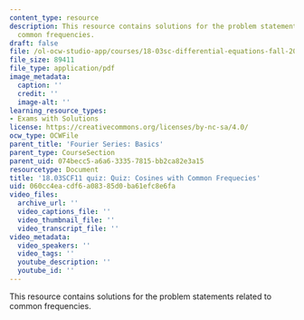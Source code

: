 ```yaml
---
content_type: resource
description: This resource contains solutions for the problem statements related to
  common frequencies.
draft: false
file: /ol-ocw-studio-app/courses/18-03sc-differential-equations-fall-2011/060cc4eacdf6a08385d0ba61efc8e6fa_MIT18_03SCF11_s21_3quiza.pdf
file_size: 89411
file_type: application/pdf
image_metadata:
  caption: ''
  credit: ''
  image-alt: ''
learning_resource_types:
- Exams with Solutions
license: https://creativecommons.org/licenses/by-nc-sa/4.0/
ocw_type: OCWFile
parent_title: 'Fourier Series: Basics'
parent_type: CourseSection
parent_uid: 074becc5-a6a6-3335-7815-bb2ca82e3a15
resourcetype: Document
title: '18.03SCF11 quiz: Quiz: Cosines with Common Frequecies'
uid: 060cc4ea-cdf6-a083-85d0-ba61efc8e6fa
video_files:
  archive_url: ''
  video_captions_file: ''
  video_thumbnail_file: ''
  video_transcript_file: ''
video_metadata:
  video_speakers: ''
  video_tags: ''
  youtube_description: ''
  youtube_id: ''
---
```

This resource contains solutions for the problem statements related to common frequencies.